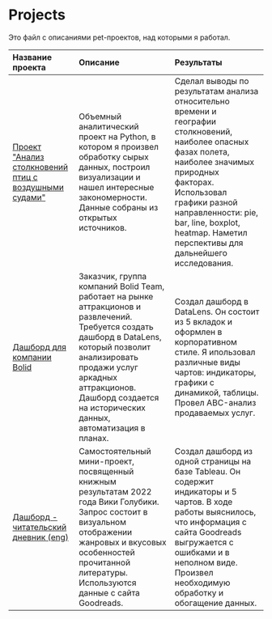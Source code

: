 # Projects

Это файл с описаниями pet-проектов, над которыми я работал.


| Название проекта | Описание | Результаты |
| :------ | :------ | :------ |
|[Проект "Анализ столкновений птиц с воздушными судами"](/bird_strikes_python_project/) | Объемный аналитический проект на Python, в котором я произвел обработку сырых данных, построил визуализации и нашел интересные закономерности. Данные собраны из открытых источников. | Сделал выводы по результатам анализа относительно времени и географии столкновений, наиболее опасных фазах полета, наиболее значимых природных факторах. Использовал графики разной направленности: pie, bar, line, boxplot, heatmap. Наметил перспективы для дальнейшего исследования. |
| [Дашборд для компании Bolid](/arcades_datalens_dashboard/) | Заказчик, группа компаний Bolid Team, работает на рынке аттракционов и развлечений. Требуется создать дашборд в DataLens, который позволит анализировать продажи услуг аркадных аттракционов. Дашборд создается на исторических данных, автоматизация в планах. | Создал дашборд в DataLens. Он состоит из 5 вкладок и оформлен в корпоративном стиле. Я ипользовал различные виды чартов: индикаторы, графики с динамикой, таблицы. Провел ABC-анализ продаваемых услуг. |
|[Дашборд - читательский дневник (eng)](/book_diary_tableau_dashboard/)| Самостоятельный мини-проект, посвященный книжным результатам 2022 года Вики Голубики. Запрос состоит в визуальном отображении жанровых и вкусовых особенностей прочитанной литературы. Используются данные с сайта Goodreads. | Создал дашборд из одной страницы на базе Tableau. Он содержит индикаторы и 5 чартов. В ходе работы выяснилось, что информация с сайта Goodreads выгружается с ошибками и в неполном виде. Произвел необходимую обработку и обогащение данных.|